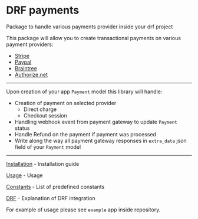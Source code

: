 # DRF payments

Package to handle various payments provider inside your drf project

This package will allow you to create transactional payments on various payment providers:

- [Stripe](./providers/stripe.md)
- [Paypal](./providers/paypal.md)
- [Braintree](./providers/braintree.md)
- [Authorize.net](./providers/authorizenet.md)

---

Upon creation of your app `Payment` model this library will handle:

- Creation of payment on selected provider
  - Direct charge
  - Checkout session
- Handling webhook event from payment gateway to update `Payment` status
- Handle Refund on the payment if payment was processed
- Write along the way all payment gateway responses in `extra_data` json field of your `Payment` model

---

[Installation](./getting_started/installation.md) - Installation guide

[Usage](./getting_started/usage.md) - Usage

[Constants](constants.md) - List of predefined constants

[DRF](./drf/drf.md) - Explanation of DRF integration

For example of usage please see `example` app inside repository.
